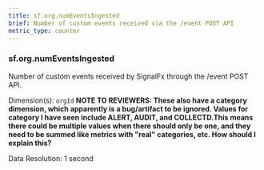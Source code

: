 ```yaml
---
title: sf.org.numEventsIngested
brief: Number of custom events received via the /event POST API
metric_type: counter
---
```

### sf.org.numEventsIngested

Number of custom events received by SignalFx through the /event POST API.
     
Dimension(s): `orgId` **NOTE TO REVIEWERS: These also have a category dimension, which apparently is a bug/artifact to be ignored. Values for category I have seen include ALERT, AUDIT, and COLLECTD.This means there could be multiple values when there should only be one, and they need to be summed like metrics with "real" categories, etc. How should I explain this?**

Data Resolution: 1 second

